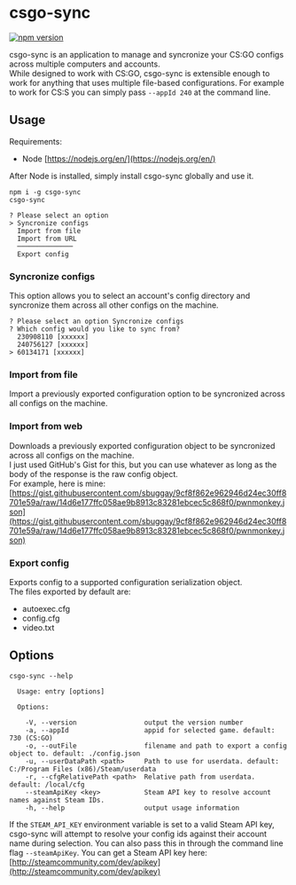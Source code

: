 # csgo-sync
[![npm version](https://badge.fury.io/js/csgo-sync.svg)](https://badge.fury.io/js/csgo-sync)

csgo-sync is an application to manage and syncronize your CS:GO configs across multiple computers and accounts.  
While designed to work with CS:GO, csgo-sync is extensible enough to work for anything that uses multiple file-based configurations. For example to work for CS:S you can simply pass `--appId 240` at the command line.

## Usage

Requirements:
- Node [https://nodejs.org/en/](https://nodejs.org/en/)

After Node is installed, simply install csgo-sync globally and use it.

```
npm i -g csgo-sync
csgo-sync
```

```
? Please select an option
> Syncronize configs
  Import from file
  Import from URL
  ──────────────
  Export config
```

### Syncronize configs

This option allows you to select an account's config directory and syncronize them across all other configs on the machine.

```
? Please select an option Syncronize configs
? Which config would you like to sync from?
  230908110 [xxxxxx]
  240756127 [xxxxxx]
> 60134171 [xxxxxx]
```

### Import from file

Import a previously exported configuration option to be syncronized across all configs on the machine.

### Import from web

Downloads a previously exported configuration object to be syncronized across all configs on the machine.  
I just used GitHub's Gist for this, but you can use whatever as long as the body of the response is the raw config object.  
For example, here is mine: [https://gist.githubusercontent.com/sbuggay/9cf8f862e962946d24ec30ff8701e59a/raw/14d6e177ffc058ae9b8913c83281ebcec5c868f0/pwnmonkey.json](https://gist.githubusercontent.com/sbuggay/9cf8f862e962946d24ec30ff8701e59a/raw/14d6e177ffc058ae9b8913c83281ebcec5c868f0/pwnmonkey.json)

### Export config

Exports config to a supported configuration serialization object.  
The files exported by default are:  
- autoexec.cfg
- config.cfg
- video.txt

## Options

```
csgo-sync --help

  Usage: entry [options]

  Options:

    -V, --version                 output the version number
    -a, --appId                   appid for selected game. default: 730 (CS:GO)
    -o, --outFile                 filename and path to export a config object to. default: ./config.json
    -u, --userDataPath <path>     Path to use for userdata. default: C:/Program Files (x86)/Steam/userdata
    -r, --cfgRelativePath <path>  Relative path from userdata. default: /local/cfg
    --steamApiKey <key>           Steam API key to resolve account names against Steam IDs.
    -h, --help                    output usage information
```

If the `STEAM_API_KEY` environment variable is set to a valid Steam API key, csgo-sync will attempt to resolve your config ids against their account name during selection. You can also pass this in through the command line flag `--steamApiKey`.
You can get a Steam API key here: [http://steamcommunity.com/dev/apikey](http://steamcommunity.com/dev/apikey)